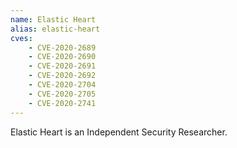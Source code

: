 ```yaml
---
name: Elastic Heart
alias: elastic-heart
cves:
    - CVE-2020-2689
    - CVE-2020-2690
    - CVE-2020-2691
    - CVE-2020-2692
    - CVE-2020-2704
    - CVE-2020-2705
    - CVE-2020-2741
---
```

Elastic Heart is an Independent Security Researcher.
